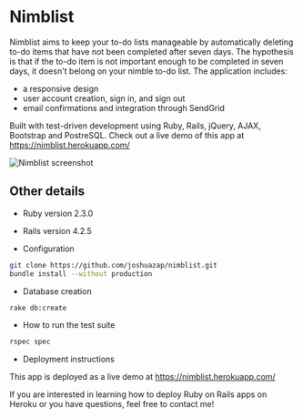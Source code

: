 # Nimblist

Nimblist aims to keep your to-do lists manageable by automatically deleting to-do items that have not been completed after seven days. The hypothesis is that if the to-do item is not important enough to be completed in seven days, it doesn't belong on your nimble to-do list. The application includes:
- a responsive design
- user account creation, sign in, and sign out
- email confirmations and integration through SendGrid

Built with test-driven development using Ruby, Rails, jQuery, AJAX, Bootstrap and PostreSQL. Check out a live demo of this app at https://nimblist.herokuapp.com/

![Nimblist screenshot](http://www.joshuazapata.com/img/nimblist_screen.png)

## Other details

* Ruby version 2.3.0
* Rails version 4.2.5

* Configuration

````bash
git clone https://github.com/joshuazap/nimblist.git
bundle install --without production
````

* Database creation

````bash
rake db:create
````

* How to run the test suite

````bash
rspec spec
````

* Deployment instructions

This app is deployed as a live demo at https://nimblist.herokuapp.com/

If you are interested in learning how to deploy Ruby on Rails apps on Heroku or you have questions, feel free to contact me!
